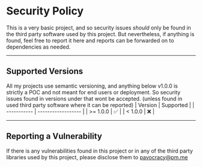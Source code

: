 # Security Policy
This is a very basic project, and so security issues *should* only be found in the third party software used by this project. 
But nevertheless, if anything is found, feel free to report it here and reports can be forwarded on to dependencies as needed. 

***

## Supported Versions
All my projects use semantic versioning, and anything below v1.0.0 is strictly a POC and not meant for end users or deployment. 
So security issues found in versions under that wont be accepted. (unless found in used third party software where it can be reported) 
| Version     | Supported          |
| ----------- | ------------------ |
| >= 1.0.0    | :white_check_mark: |
| < 1.0.0     | :x:                |

***

## Reporting a Vulnerability
If there is any vulnerabilities found in this project or in any of the third party libraries used by this project, please disclose them to pavocracy@pm.me  

